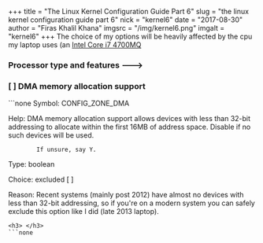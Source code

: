 +++
title = "The Linux Kernel Configuration Guide Part 6"
slug = "the linux kernel configuration guide part 6"
nick = "kernel6"
date = "2017-08-30"
author = "Firas Khalil Khana"
imgsrc = "/img/kernel6.png"
imgalt = "kernel6"
+++
The choice of my options will be heavily affected by the cpu my laptop uses (an <a href="http://ark.intel.com/products/75117/Intel-Core-i7-4700MQ-Processor-6M-Cache-up-to-3_40-GHz" target="_blank">Intel Core i7 4700MQ</a>
<h3>Processor type and features  ---></h3>
<h3>[ ] DMA memory allocation support</h3>
```none
Symbol:     CONFIG_ZONE_DMA

Help:       DMA memory allocation support allows devices with less than 32-bit
            addressing to allocate within the first 16MB of address space.
            Disable if no such devices will be used.

            If unsure, say Y.

Type:       boolean

Choice:     excluded [ ]

Reason:     Recent systems (mainly post 2012) have almost no devices with less than
            32-bit addressing, so if you're on a modern system you can safely
            exclude this option like I did (late 2013 laptop).
```
<h3> </h3>
```none
```
